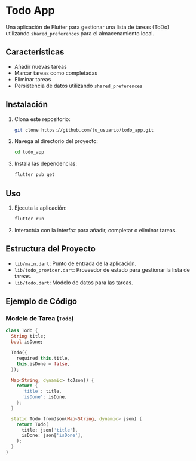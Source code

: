 # Todo App

Una aplicación de Flutter para gestionar una lista de tareas (ToDo) utilizando `shared_preferences` para el almacenamiento local.

## Características

- Añadir nuevas tareas
- Marcar tareas como completadas
- Eliminar tareas
- Persistencia de datos utilizando `shared_preferences`

## Instalación

1. Clona este repositorio:
    ```sh
    git clone https://github.com/tu_usuario/todo_app.git
    ```
2. Navega al directorio del proyecto:
    ```sh
    cd todo_app
    ```
3. Instala las dependencias:
    ```sh
    flutter pub get
    ```

## Uso

1. Ejecuta la aplicación:
    ```sh
    flutter run
    ```

2. Interactúa con la interfaz para añadir, completar o eliminar tareas.

## Estructura del Proyecto

- `lib/main.dart`: Punto de entrada de la aplicación.
- `lib/todo_provider.dart`: Proveedor de estado para gestionar la lista de tareas.
- `lib/todo.dart`: Modelo de datos para las tareas.

## Ejemplo de Código

### Modelo de Tarea (`Todo`)

```dart
class Todo {
  String title;
  bool isDone;

  Todo({
    required this.title,
    this.isDone = false,
  });

  Map<String, dynamic> toJson() {
    return {
      'title': title,
      'isDone': isDone,
    };
  }

  static Todo fromJson(Map<String, dynamic> json) {
    return Todo(
      title: json['title'],
      isDone: json['isDone'],
    );
  }
}